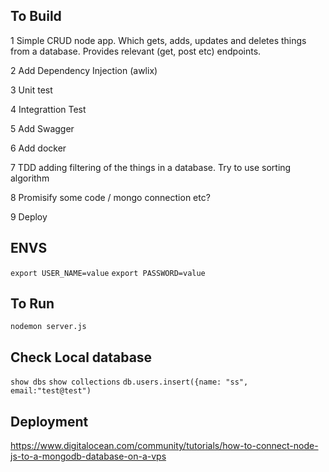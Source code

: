 ## To Build

1	Simple CRUD node app. Which gets, adds, updates and deletes things from a database. Provides relevant (get, post etc) endpoints.

2	Add Dependency Injection (awlix)

3	Unit test 

4	Integrattion Test 

5	Add Swagger 

6	Add docker 

7	TDD adding filtering of the things in a database. Try to use sorting algorithm

8	Promisify some code / mongo connection etc?

9	Deploy 
	

## ENVS

````export USER_NAME=value````
````export PASSWORD=value````

## To Run
````nodemon server.js````

## Check Local database
````show dbs````
````show collections````
````db.users.insert({name: "ss", email:"test@test")````


## Deployment
https://www.digitalocean.com/community/tutorials/how-to-connect-node-js-to-a-mongodb-database-on-a-vps

